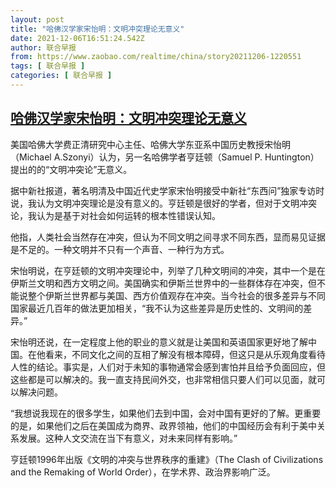 ```yaml
---
layout: post
title: "哈佛汉学家宋怡明：文明冲突理论无意义"
date: 2021-12-06T16:51:24.542Z
author: 联合早报
from: https://www.zaobao.com/realtime/china/story20211206-1220551
tags: [ 联合早报 ]
categories: [ 联合早报 ]
---
```

<!--1638823200000-->
[哈佛汉学家宋怡明：文明冲突理论无意义](https://www.zaobao.com/realtime/china/story20211206-1220551)
------

<div>
<p>美国哈佛大学费正清研究中心主任、哈佛大学东亚系中国历史教授宋怡明（Michael A.Szonyi）认为，另一名哈佛学者亨廷顿（Samuel P. Huntington）提出的的“文明冲突论”无意义。</p><p>据中新社报道，著名明清及中国近代史学家宋怡明接受中新社“东西问”独家专访时说，我认为文明冲突理论是没有意义的。亨廷顿是很好的学者，但对于文明冲突论，我认为是基于对社会如何运转的根本性错误认知。</p><p>他指，人类社会当然存在冲突，但认为不同文明之间寻求不同东西，显而易见证据是不足的。一种文明并不只有一个声音、一种行为方式。</p><section id="imu"><div id="dfp-ad-imu1">        </div></section><p>宋怡明说，在亨廷顿的文明冲突理论中，列举了几种文明间的冲突，其中一个是在伊斯兰文明和西方文明之间。美国确实和伊斯兰世界中的一些群体存在冲突，但不能说整个伊斯兰世界都与美国、西方价值观存在冲突。当今社会的很多差异与不同国家最近几百年的做法更加相关，“我不认为这些差异是历史性的、文明间的差异。”</p><p>宋怡明还说，在一定程度上他的职业的意义就是让美国和英语国家更好地了解中国。在他看来，不同文化之间的互相了解没有根本障碍，但这只是从乐观角度看待人性的结论。事实是，人们对于未知的事物通常会感到害怕并且给予负面回应，但这些都是可以解决的。我一直支持民间外交，也非常相信只要人们可以见面，就可以解决问题。</p><p>“我想说我现在的很多学生，如果他们去到中国，会对中国有更好的了解。更重要的是，如果他们之后在美国成为商界、政界领袖，他们的中国经历会有利于美中关系发展。这种人文交流在当下有意义，对未来同样有影响。”</p><div id="innity-in-post"></div><div id="dfp-ad-midarticlespecial">        </div><p>亨廷顿1996年出版《文明的冲突与世界秩序的重建》（The Clash of Civilizations and the Remaking of World Order），在学术界、政治界影响广泛。</p>      <div class="cx_paywall_placeholder" id="sph_cdp_40"></div>
</div>
